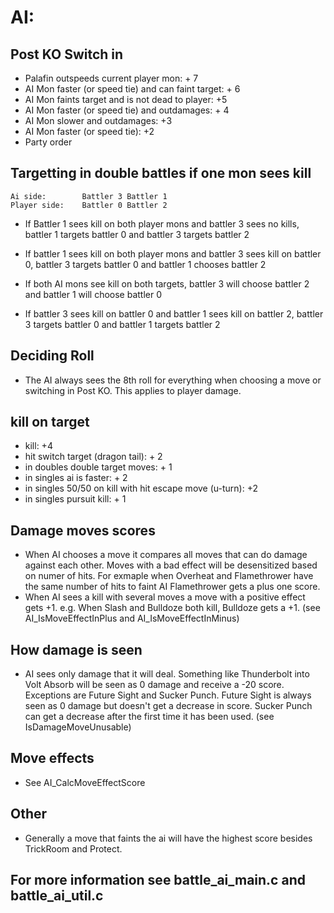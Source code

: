 # AI:

## Post KO Switch in

* Palafin outspeeds current player mon: + 7
* AI Mon faster (or speed tie) and can faint target: + 6
* AI Mon faints target and is not dead to player: +5
* AI Mon faster (or speed tie) and outdamages: + 4
* AI Mon slower and outdamages: +3
* AI Mon faster (or speed tie): +2
* Party order

## Targetting in double battles if one mon sees kill
    Ai side:        Battler 3 Battler 1
    Player side:    Battler 0 Battler 2

* If Battler 1 sees kill on both player mons and battler 3 sees no kills, battler 1 targets battler 0 and battler 3 targets battler 2

* If battler 1 sees kill on both player mons and battler 3 sees kill on battler 0, battler 3 targets battler 0 and battler 1 chooses battler 2

* If both AI mons see kill on both targets, battler 3 will choose battler 2 and battler 1 will choose battler 0

* If battler 3 sees kill on battler 0 and battler 1 sees kill on battler 2, battler 3 targets battler 0 and battler 1 targets battler 2

## Deciding Roll
* The AI always sees the 8th roll for everything when choosing a move or switching in Post KO. This applies to player damage. 

## kill on target
* kill: +4
* hit switch target (dragon tail): + 2
* in doubles double target moves: + 1
* in singles ai is faster: + 2
* in singles 50/50 on kill with hit escape move (u-turn): +2
* in singles pursuit kill: + 1

## Damage moves scores
* When AI chooses a move it compares all moves that can do damage against each other.
  Moves with a bad effect will be desensitized based on numer of hits.
  For exmaple when Overheat and Flamethrower have the same number of hits to faint AI
  Flamethrower gets a plus one score.
* When AI sees a kill with several moves a move with a positive effect gets +1.
  e.g. When Slash and Bulldoze both kill, Bulldoze gets a +1.
  (see AI_IsMoveEffectInPlus and AI_IsMoveEffectInMinus)

## How damage is seen
* AI sees only damage that it will deal. Something like Thunderbolt
  into Volt Absorb will be seen as 0 damage and receive a -20 score.
  Exceptions are Future Sight and Sucker Punch. Future Sight is always seen
  as 0 damage but doesn't get a decrease in score. Sucker Punch can get a decrease
  after the first time it has been used. (see IsDamageMoveUnusable)

## Move effects
* See AI_CalcMoveEffectScore

## Other
* Generally a move that faints the ai will have the highest score besides TrickRoom and Protect.

## For more information see battle_ai_main.c and battle_ai_util.c
